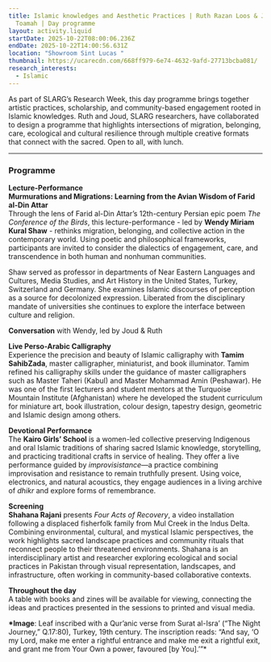 ```yaml
---
title: Islamic knowledges and Aesthetic Practices | Ruth Razan Loos & Joud
  Toamah | Day programme
layout: activity.liquid
startDate: 2025-10-22T08:00:06.236Z
endDate: 2025-10-22T14:00:56.631Z
location: "Showroom Sint Lucas "
thumbnail: https://ucarecdn.com/668ff979-6e74-4632-9afd-27713bcba081/
research_interests:
  - Islamic
---
```

As part of SLARG’s Research Week, this day programme brings together artistic practices, scholarship, and community-based engagement rooted in Islamic knowledges. Ruth and Joud, SLARG researchers, have collaborated to design a programme that highlights intersections of migration, belonging, care, ecological and cultural resilience through multiple creative formats that connect with the sacred. Open to all, with lunch.

- - -

### **Programme**

**Lecture-Performance**\
**Murmurations and Migrations: Learning from the Avian Wisdom of Farid al-Din Attar**\
Through the lens of Farid al-Din Attar’s 12th-century Persian epic poem *The Conference of the Birds*, this lecture-performance - led by **Wendy Miriam Kural Shaw** - rethinks migration, belonging, and collective action in the contemporary world. Using poetic and philosophical frameworks, participants are invited to consider the dialectics of engagement, care, and transcendence in both human and nonhuman communities. 

Shaw served as professor in departments of Near Eastern Languages and Cultures, Media Studies, and Art History in the United States, Turkey, Switzerland and Germany. She examines Islamic discourses of perception as a source for decolonized expression. Liberated from the disciplinary mandate of universities she continues to explore the interface between culture and religion. 

**Conversation** with Wendy, led by Joud & Ruth

**Live Perso-Arabic Calligraphy**\
Experience the precision and beauty of Islamic calligraphy with **Tamim SahibZada**, master calligrapher, miniaturist, and book illuminator. Tamim refined his calligraphy skills under the guidance of master calligraphers such as Master Taheri (Kabul) and Master Mohammad Amin (Peshawar). He was one of the first lecturers and student mentors at the Turquoise Mountain Institute (Afghanistan) where he developed the student curriculum for miniature art, book illustration, colour design, tapestry design, geometric and Islamic design among others.

**Devotional Performance**\
The **Kairo Girls’ School** is a women-led collective preserving Indigenous and oral Islamic traditions of sharing sacred Islamic knowledge, storytelling, and practicing traditional crafts in service of healing. They offer a live performance guided by *improvisistance*—a practice combining improvisation and resistance to remain truthfully present. Using voice, electronics, and natural acoustics, they engage audiences in a living archive of *dhikr* and explore forms of remembrance.

**Screening**\
**Shahana Rajani** presents *Four Acts of Recovery*, a video installation following a displaced fisherfolk family from Mul Creek in the Indus Delta. Combining environmental, cultural, and mystical Islamic perspectives, the work highlights sacred landscape practices and community rituals that reconnect people to their threatened environments. Shahana is an interdisciplinary artist and researcher exploring ecological and social practices in Pakistan through visual representation, landscapes, and infrastructure, often working in community-based collaborative contexts.

**Throughout the day**\
A table with books and zines will be available for viewing, connecting the ideas and practices presented in the sessions to printed and visual media.

**\*Image**: Leaf inscribed with a Qur’anic verse from Surat al-Isra’ (“The Night Journey,” Q.17:80), Turkey, 19th century. The inscription reads: “And say, ‘O my Lord, make me enter a rightful entrance and make me exit a rightful exit, and grant me from Your Own a power, favoured \[by You].’”*